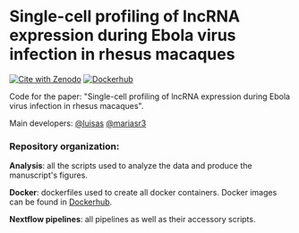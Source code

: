 # Single-cell profiling of lncRNA expression during Ebola virus infection in rhesus macaques
[![Cite with Zenodo](http://img.shields.io/badge/DOI-10.5281/zenodo.7629995-1073c8?labelColor=000000)](https://doi.org/10.1101/2022.01.12.476002)
[![Dockerhub](https://img.shields.io/badge/run%20with-docker-0db7ed?labelColor=000000&logo=docker)](https://hub.docker.com/u/luisas)

Code for the paper: "Single-cell profiling of lncRNA expression during Ebola virus infection in rhesus macaques".

Main developers: 
[@luisas](https://github.com/luisas)
[@mariasr3](https://github.com/mariasr3)

### Repository organization: 

**Analysis**: all the scripts used to analyze the data and produce the manuscript's figures. 

**Docker**: dockerfiles used to create all docker containers. Docker images can be found in [Dockerhub](https://hub.docker.com/u/luisas`).

**Nextflow pipelines**: all pipelines as well as their accessory scripts. 

